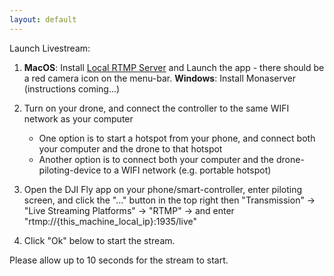 ```yaml
---
layout: default
---
```


Launch Livestream: 

1) **MacOS**: Install [Local RTMP Server](https://github.com/sallar/mac-local-rtmp-server/releases) and Launch the app - there should be a red camera icon on the menu-bar.  **Windows**: Install Monaserver (instructions coming...)

2) Turn on your drone, and connect the controller to the same WIFI network as your computer
   - One option is to start a hotspot from your phone, and connect both your computer and the drone to that hotspot
   - Another option is to connect both your computer and the drone-piloting-device to a WIFI network (e.g. portable hotspot)

3) Open the DJI Fly app on your phone/smart-controller, enter piloting screen, and click the "..." button in the top right
   then "Transmission" -> "Live Streaming Platforms" -> "RTMP" -> and enter "rtmp://{this_machine_local_ip}:1935/live"
   
4) Click "Ok" below to start the stream.  

Please allow up to 10 seconds for the stream to start.